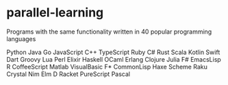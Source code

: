# parallel-learning
Programs with the same functionality written in 40 popular programming languages

Python
Java
Go
JavaScript
C++
TypeScript
Ruby
C#
Rust
Scala
Kotlin
Swift
Dart
Groovy
Lua
Perl
Elixir
Haskell
OCaml
Erlang
Clojure
Julia
F#
EmacsLisp
R
CoffeeScript
Matlab
VisualBasic
F*
CommonLisp
Haxe
Scheme
Raku
Crystal
Nim
Elm
D
Racket
PureScript
Pascal
